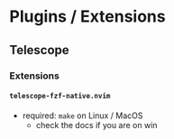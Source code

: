 # Plugins / Extensions
## Telescope

### Extensions
#### `telescope-fzf-native.nvim`
- required: `make` on Linux / MacOS
  - check the docs if you are on win